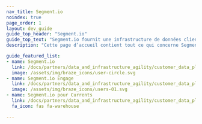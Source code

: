 ```yaml
---
nav_title: Segment.io
noindex: true
page_order: 1
layout: dev_guide
guide_top_header: "Segment.io"
guide_top_text: "Segment.io fournit une infrastructure de données client qui aide les entreprises à mettre leurs clients au premier plan. Avec Segment.io, vous pouvez collecter, unifier et connecter vos données client internes à plus de 200 outils, y compris les e-mails, le Web, la publicité, les POS et les appareils mobiles. Avec Segment.io, vous pouvez acquérir une meilleure compréhension de vos utilisateurs et tirer parti de vos propres données pour créer des expériences personnalisées et axées sur les clients."
description: "Cette page d’accueil contient tout ce qui concerne Segment.io, y compris les conseils d’intégration Segment.io, Engage et Segment.io pour Currents."

guide_featured_list:
- name: Segment.io
  link: /docs/partners/data_and_infrastructure_agility/customer_data_platform/segment/segment/
  image: /assets/img/braze_icons/user-circle.svg
- name: Segment.io Engage
  link: /docs/partners/data_and_infrastructure_agility/customer_data_platform/segment/segment_engage/
  image: /assets/img/braze_icons/users-01.svg
- name: Segment.io pour Currents
  link: /docs/partners/data_and_infrastructure_agility/customer_data_platform/segment/segment_for_currents/
  fa_icon: fas fa-warehouse

---
```

<br>
